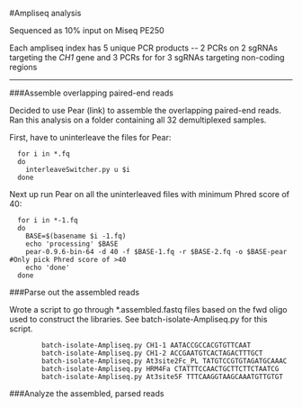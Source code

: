 #Ampliseq analysis

Sequenced as 10% input on Miseq PE250

Each ampliseq index has 5 unique PCR products -- 2 PCRs on 2 sgRNAs targeting the _CH1_ gene and 3 PCRs for for 3 sgRNAs targeting non-coding regions

--------

###Assemble overlapping paired-end reads 

Decided to use Pear (link) to assemble the overlapping paired-end reads. Ran this analysis on a folder containing all 32 demultiplexed samples.

First, have to uninterleave the files for Pear:

      
      for i in *.fq 
      do 
        interleaveSwitcher.py u $i 
      done
      

Next up run Pear on all the uninterleaved files with minimum Phred score of 40:

      
      for i in *-1.fq
      do
        BASE=$(basename $i -1.fq)
        echo 'processing' $BASE
        pear-0.9.6-bin-64 -d 40 -f $BASE-1.fq -r $BASE-2.fq -o $BASE-pear #Only pick Phred score of >40
        echo 'done'
      done
      

###Parse out the assembled reads

Wrote a script to go through *.assembled.fastq files based on the fwd oligo used to construct the libraries. See batch-isolate-Ampliseq.py for this script.

			
			batch-isolate-Ampliseq.py CH1-1 AATACCGCCACGTGTTCAAT
			batch-isolate-Ampliseq.py CH1-2 ACCGAATGTCACTAGACTTTGCT
			batch-isolate-Ampliseq.py At3site2Fc_PL TATGTCCGTGTAGATGCAAAC
			batch-isolate-Ampliseq.py HRM4Fa CTATTTCCAACTGCTTCTTCTAATCG
			batch-isolate-Ampliseq.py At3site5F TTTCAAGGTAAGCAAATGTTGTGT
			
	

###Analyze the assembled, parsed reads

